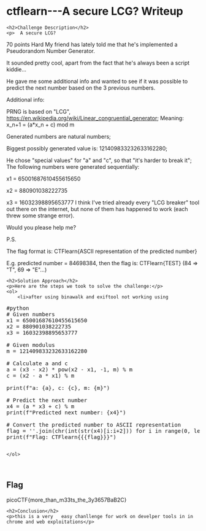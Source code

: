  
<!DOCTYPE html>
<html>
 
<body>
    <h1>ctflearn---A secure LCG?  Writeup </h1>

    <h2>Challenge Description</h2>
    <p>  A secure LCG?
70 points Hard
My friend has lately told me that he's implemented a Pseudorandom Number Generator.

It sounded pretty cool, apart from the fact that he's always been a script kiddie...

He gave me some additional info and wanted to see if it was possible to predict the next number based on the 3 previous numbers.

Additional info:

PRNG is based on "LCG", https://en.wikipedia.org/wiki/Linear_congruential_generator;
    Meaning: x_n+1 = (a*x_n + c) mod m

Generated numbers are natural numbers;

Biggest possibly generated value is: 121409833232633162280;

He chose "special values" for "a" and "c", so that "it's harder to break it";
The following numbers were generated sequentially:

x1 = 65001687610455615650

x2 = 880901038222735

x3 = 16032398895653777
I think I've tried already every "LCG breaker" tool out there on the internet, but none of them has happened to work (each threw some strange error).

Would you please help me?

P.S.

The flag format is: CTFlearn{ASCII representation of the predicted number}

E.g. predicted number = 84698384, then the flag is: CTFlearn{TEST} (84 => "T", 69 => "E"...)
</p>

    <h2>Solution Approach</h2>
    <p>Here are the steps we took to solve the challenge:</p>
    <ol> 
        <li>after using binawalk and exiftool not working using 

<pre>
#python
# Given numbers
x1 = 65001687610455615650
x2 = 880901038222735
x3 = 16032398895653777

# Given modulus
m = 121409833232633162280

# Calculate a and c
a = (x3 - x2) * pow(x2 - x1, -1, m) % m
c = (x2 - a * x1) % m

print(f"a: {a}, c: {c}, m: {m}")

# Predict the next number
x4 = (a * x3 + c) % m
print(f"Predicted next number: {x4}")

# Convert the predicted number to ASCII representation
flag = ''.join(chr(int(str(x4)[i:i+2])) for i in range(0, len(str(x4)), 2))
print(f"Flag: CTFlearn{{{flag}}}")

</pre>
    </ol>
<br>
    <h2>Flag</h2>
    <p class="flag">picoCTF{more_than_m33ts_the_3y3657BaB2C}
</p>

    <h2>Conclusion</h2>
    <p>this is a very   easy chanllenge for work on develper tools in in chrome and web exploitations</p>

</body>
</html>
